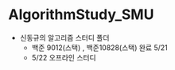 # **AlgorithmStudy_SMU**

* 신동규의 알고리즘 스터디 폴더
   * 백준 9012(스택) , 백준10828(스택) 완료 5/21
   * 5/22 오프라인 스터디

